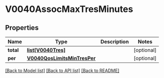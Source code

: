 # V0040AssocMaxTresMinutes

## Properties
Name | Type | Description | Notes
------------ | ------------- | ------------- | -------------
**total** | [**list[V0040Tres]**](V0040Tres.md) |  | [optional] 
**per** | [**V0040QosLimitsMinTresPer**](V0040QosLimitsMinTresPer.md) |  | [optional] 

[[Back to Model list]](../README.md#documentation-for-models) [[Back to API list]](../README.md#documentation-for-api-endpoints) [[Back to README]](../README.md)


